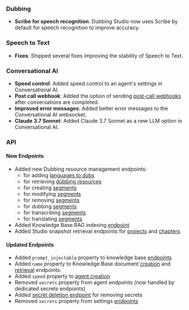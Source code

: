 ### Dubbing

- **Scribe for speech recognition**: Dubbing Studio now uses Scribe by default for speech recognition to improve accuracy.

### Speech to Text

- **Fixes**: Shipped several fixes improving the stability of Speech to Text.

### Conversational AI

- **Speed control**: Added speed control to an agent's settings in Conversational AI.
- **Post call webhook**: Added the option of sending [post-call webhooks](/docs/conversational-ai/customization/personalization/post-call-webhooks) after conversations are completed.
- **Improved error messages**: Added better error messages to the Conversational AI websocket.
- **Claude 3.7 Sonnet**: Added Claude 3.7 Sonnet as a new LLM option in Conversational AI.

### API

<Accordion title="View API changes">

#### New Endpoints

- Added new Dubbing resource management endpoints:
  - for adding [languages to dubs](/docs/api-reference/dubbing/resources/add-language)
  - for retrieving [dubbing resources](/docs/api-reference/dubbing/resources/get-resource)
  - for creating [segments](/docs/api-reference/dubbing/resources/create-segment)
  - for modifying [segments](/docs/api-reference/dubbing/resources/update-segment)
  - for removing [segments](/docs/api-reference/dubbing/resources/delete-segment)
  - for dubbing [segments](/docs/api-reference/dubbing/resources/dub-segment)
  - for transcribing [segments](/docs/api-reference/dubbing/resources/transcribe-segment)
  - for translating [segments](/docs/api-reference/dubbing/resources/translate-segment)
- Added Knowledge Base RAG indexing [endpoint](/docs/api-reference/knowledge-base/rag-index-status)
- Added Studio snapshot retrieval endpoints for [projects](docs/api-reference/studio/get-project-snapshot-by-id) and [chapters](docs/api-reference/studio/get-chapter-snapshot-by-id)

#### Updated Endpoints

- Added `prompt_injectable` property to knowledge base [endpoints](docs/api-reference/knowledge-base/get-knowledge-base-document-by-id#response.body.prompt_injectable)
- Added `name` property to Knowledge Base document [creation](/docs/api-reference/knowledge-base/add-to-knowledge-base#request.body.name) and [retrieval](/docs/api-reference/knowledge-base/get-knowledge-base-document-by-id#response.body.name) endpoints:
- Added `speed` property to [agent creation](/docs/api-reference/agents/create-agent#request.body.conversation_config.tts.speed)
- Removed `secrets` property from agent endpoints (now handled by dedicated secrets endpoints)
- Added [secret deletion endpoint](/docs/api-reference/workspace/delete-secret) for removing secrets
- Removed `secrets` property from settings [endpoints](/docs/api-reference/workspace/get-settings)

</Accordion>
